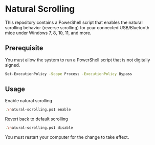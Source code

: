 # Natural Scrolling

This repository contains a PowerShell script that enables the natural scrolling behavior (reverse scrolling) for your connected USB/Bluetooth mice under Windows 7, 8, 10, 11, and more.

## Prerequisite

You must allow the system to run a PowerShell script that is not digitally signed.

```sh
Set-ExecutionPolicy -Scope Process -ExecutionPolicy Bypass
```

## Usage

Enable natural scrolling

```sh
.\natural-scrolling.ps1 enable
```

Revert back to default scrolling

```sh
.\natural-scrolling.ps1 disable
```

You must restart your computer for the change to take effect.
